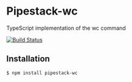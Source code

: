 # Pipestack-wc
TypeScript implementation of the wc command

[![Build Status](https://travis-ci.com/pipestack-io/pipestack-wc.svg?branch=master)](https://travis-ci.com/pipestack-io/pipestack-wc)

## Installation

```bash
$ npm install pipestack-wc
```